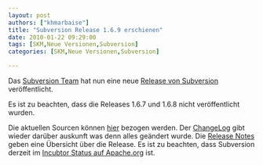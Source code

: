 ```yaml
---
layout: post
authors: ["khmarbaise"]
title: "Subversion Release 1.6.9 erschienen"
date: 2010-01-22 09:29:00
tags: [SKM,Neue Versionen,Subversion]
categories: [SKM,Neue Versionen,Subversion]

---
```

Das [Subversion Team](http://subversion.tigris.org) hat nun eine neue 
[Release von Subversion](http://mail-archives.apache.org/mod_mbox/subversion-announce/201001.mbox/%3cb51ffb6f1001211502v14dfcbbeo95ba6e1e6992f5aa@mail.gmail.com%3e) 
veröffentlicht.

Es ist zu beachten, dass die Releases 1.6.7 und 1.6.8 nicht veröffentlicht wurden.

Die aktuellen Sourcen können [hier](http://subversion.tigris.org/servlets/ProjectDocumentList?folderID=260&expandFolder=260&folderID=74) bezogen werden. 
Der [ChangeLog](http://svn.apache.org/repos/asf/subversion/tags/1.6.9/CHANGES) gibt wieder darüber auskunft was denn alles geändert wurde.
Die [Release Notes](http://subversion.tigris.org/svn_1.6_releasenotes.html) geben eine Übersicht über die Release.
Es ist zu beachten, dass Subversion derzeit im [Incubtor Status auf Apache.org](http://subversion.apache.org/) ist.
